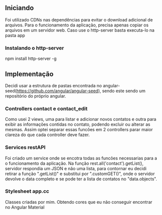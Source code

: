 ## Iniciando

Foi utilizado CDNs nas dependências para evitar o download adicional de arquivos.
Para o funcionamento da aplicação, precisa apenas copiar os arquivos em um servidor web.
Caso use o http-server basta executa-lo na pasta app

### Instalando o http-server

npm install http-server -g

## Implementação

Decidi usar a estrutura de pastas encontrada no angular-seed(https://github.com/angular/angular-seed), sendo
este sendo um repositório do próprio angular.

### Controllers contact e contact_edit

Como usei 2 views, uma para listar e adicionar novos contatos e outra para exibir as informações contidas no contato,
podendo excluir ou alterar as mesmas. Assim optei separar essas funcões em 2 controllers parar maior clareza
do que cada controller deve fazer.

### Services restAPI

Foi criado um service onde se encotra todas as funcões necessarias para a o funcionamento da aplicação.
Na função rest.all('contact').getList(), servidor respondia um JSON e não uma lista, para contornar eu decidi
retirar a função ".getList()" e substitui por ".customGET()", onde o servidor devolve o data completo e se pode ter
a lista de contatos no "data.objects".

### Stylesheet app.cc

Classes criadas por mim. Obtendo cores que eu não conseguir encontrar no Angular Material

